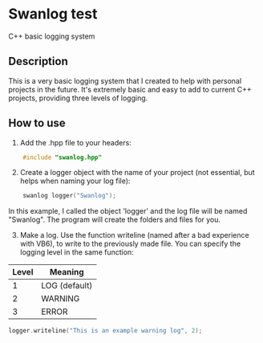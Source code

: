 # Swanlog test

C++ basic logging system

## Description

This is a very basic logging system that I created to help with personal projects in the future.
It's extremely basic and easy to add to current C++ projects, providing three levels of logging.

## How to use

1. Add the .hpp file to your headers:

```cpp
    #include "swanlog.hpp"
```

2. Create a logger object with the name of your project (not essential, but helps when naming your log file):

```cpp
    swanlog logger("Swanlog");
```

In this example, I called the object 'logger' and the log file will be named "Swanlog". The program will create the folders and files for you.

3. Make a log. Use the function writeline (named after a bad experience with VB6), to write to the previously made file. You can specify the logging level in the same function:

| Level | Meaning       |
| ----- | ------------- |
| 1     | LOG (default) |
| 2     | WARNING       |
| 3     | ERROR         |

```cpp
logger.writeline("This is an example warning log", 2);

```
